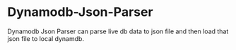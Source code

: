 Dynamodb-Json-Parser
====================

Dynamodb Json Parser can parse live db data to json file and then load that json file to local dynamdb.
